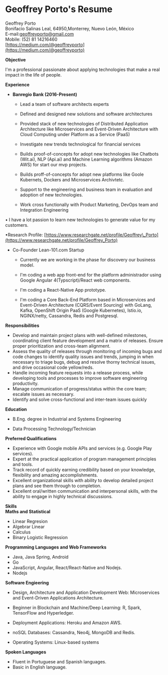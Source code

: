 # Geoffrey Porto's Resume

Geoffrey Porto  
Bonifacio Salinas Leal, 64950,Monterrey, Nuevo León, México  
E-mail:geoffreyporto@gmail.com  
Mobile: \(52\) 81 14216460  
[https://medium.com/@geoffreyporto](https://medium.com/@geoffreyporto)

**Objective**

I'm a professional passionate about applying technologies that make a real impact in the life of people.

**Experience**

* **Banregio Bank \(2016-Present\)**

  * Lead a team of software architects experts

  * Defined and designed new solutions and software architectures

  * Provided stack of new technologies of Distributed Application Architecture like Microservices and Event-Driven Architecture with Cloud Computing under Platform as a Service \(PaaS\)

  * Investigate new trends technological for financial services

  * Builds proof-of-concepts for adopt new technologies like Chatbots \(Wit.ai\), NLP \(Api.ai\) and Machine Learning algorithms \(Amazon AWS\) for start our mvp projects.

  * Builds proff-of-concepts for adopt new platforms like Goole Kubernets, Dockers and Microservices Archivtetc.

  * Support to the engineering and business team in evaluation and adoption of new technologies.

  * Work cross functionally with Product Marketing, DevOps team and Integration Engineering



• I have a lot passion to learn new technologies to generate value for my customers.

•Research Profile: [https://www.researchgate.net/profile/Geoffrey\_Porto](https://www.researchgate.net/profile/Geoffrey_Porto)

* Co-Founder Lean-101.com Startup

  * Currently we are working in the phase for discovery our business model.

  * I'm coding a web app front-end for the platform administrador using Google Angular 4\(Typscript\)/React web components.

  * I'm coding a React-Native App prototype.

  * I'm coding a Core Back-End Platform based in Microservices and Event-Driven Architecture \(CQRS/Event Sourcing\) with GoLang, Kafka, OpenShift Origin PaaS \(Google Kubernetes\), Istio.io, NGINX/netty, Cassandra, Redis and Postgresql.

**Responsibilities**

* Develop and maintain project plans with well-defined milestones, coordinating client feature development and a matrix of releases. Ensure proper prioritization and cross-team alignment.
* Assess the quality of releases through monitoring of incoming bugs and code changes to identify quality issues and trends, jumping in when necessary to triage bugs, debug and resolve thorny technical issues, and drive occasional code yellow/reds.
* Handle incoming feature requests into a release process, while developing tools and processes to improve software engineering productivity.
* Manage communication of progress/status within the core team; escalate issues as necessary.
* Identify and solve cross-functional and inter-team issues quickly

**Education**

* B.Eng. degree in Industrial and Systems Engineering

* Data Processing Technology/Technician

**Preferred Qualifications**

* Experience with Google mobile APIs and services \(e.g. Google Play services\).
* Expert at the practical application of program management principles and tools.
* Track record of quickly earning credibility based on your knowledge, flexibility and amazing accomplishments.
* Excellent organizational skills with ability to develop detailed project plans and see them through to completion.
* Excellent oral/written communication and interpersonal skills, with the ability to engage in highly technical discussions.

**Skills         
Maths and Statistical**

* Linear Regresion
* Algebrar Linear
* Calculus
* Binary Logistic Regression

**Programming Languages and Web Frameworks**

* Java, Java Spring, Android
* Go
* JavaScript, Angular, React/React-Native and Nodejs.
* Nodejs

**Software Engieering**

* Design, Architecture and Application Development Web: Microservices and Event-Driven Applications Architecture.

* Beginner in Blockchain and Machine/Deep Learning: R, Spark, TensorFlow and Hyperledger.

* Deployment Applications: Heroku and Amazon AWS.

* noSQL Databases:  Cassandra, Neo4j, MongoDB and Redis.

* Operating Systems: Linux-based systems

**Spoken Languages**

* Fluent in Portuguese and Spanish languages.
* Basic in English language.






